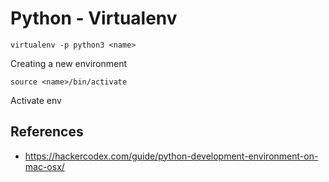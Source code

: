 # Python - Virtualenv

```
virtualenv -p python3 <name>
```

Creating a new environment

```
source <name>/bin/activate
```

Activate env

## References
* https://hackercodex.com/guide/python-development-environment-on-mac-osx/
